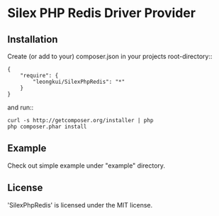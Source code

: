 Silex PHP Redis Driver Provider
================

Installation
------------

Create (or add to your) composer.json in your projects root-directory::

    {
        "require": {
            "leongkui/SilexPhpRedis": "*"
        }
    }

and run::

    curl -s http://getcomposer.org/installer | php
    php composer.phar install


Example
----------------

Check out simple example under "example" directory.

License
-------

'SilexPhpRedis' is licensed under the MIT license.
